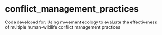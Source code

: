 # conflict_management_practices
Code developed for: Using movement ecology to evaluate the effectiveness of multiple human-wildlife conflict management practices
